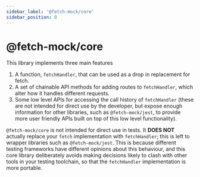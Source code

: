 ```yaml
---
sidebar_label: '@fetch-mock/core'
sidebar_position: 0
---
```


# @fetch-mock/core

This library implements three main features

1. A function, `fetchHandler`, that can be used as a drop in replacement for fetch.
2. A set of chainable API methods for adding routes to `fetchHandler`, which alter how it handles different requests.
3. Some low level APIs for accessing the call history of `fetchHandler` (these are not intended for direct use by the developer, but expose enough information for other libraries, such as `@fetch-mock/jest`, to provide more user friendly APIs built on top of this low level functionality).

`@fetch-mock/core` is not intended for direct use in tests. It **DOES NOT** actually replace your `fetch` implementation with `fetchHandler`; this is left to wrapper libraries such as `@fetch-mock/jest`. This is because different testing frameworks have different opinions about this behaviour, and this core library deliberately avoids making decisions likely to clash with other tools in your testing toolchain, so that the `fetchHandler` implementation is more portable.
